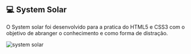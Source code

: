 
## 💻 System Solar

O System solar foi desenvolvido para a pratica do HTML5 e CSS3 com o objetivo de abranger o conhecimento e como forma de distração.


![system solar](https://github.com/gaabrielvictor/system-solar/assets/116320384/4e029706-af81-4fc9-989a-a129ebc0b0ee)
